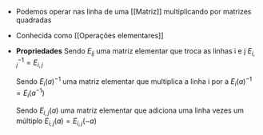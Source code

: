 - Podemos operar nas linha de uma [[Matriz]] multiplicando por matrizes quadradas
- Conhecida como [[Operações elementares]]

- **Propriedades**
	Sendo $E_{ij}$ uma matriz elementar que troca as linhas i e j
	$E_{i,j}^{-1} = E_{i,j}$
	
	Sendo $E_{i}(a)^{-1}$ uma matriz elementar que multiplica a linha i por a
	$E_i(a)^{-1} = E_i(a^{-1})$
	
	Sendo $E_{i,j}(a)$ uma matriz elementar que adiciona uma linha vezes um múltiplo
	$E_{i,j}(a) = E_{i,j}(-a)$